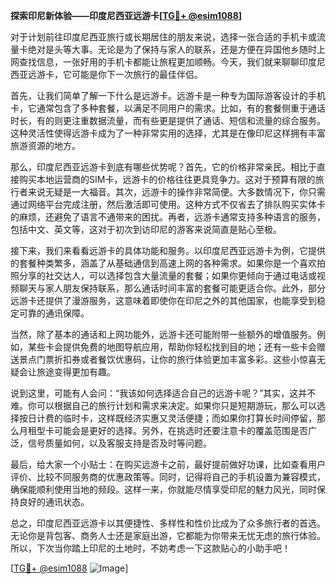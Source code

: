 **探索印尼新体验——印度尼西亚远游卡[[TG💪+ @esim1088](https://t.me/s/esim1088)]**

对于计划前往印度尼西亚旅行或长期居住的朋友来说，选择一张合适的手机卡或流量卡绝对是头等大事。无论是为了保持与家人的联系，还是方便在异国他乡随时上网查找信息，一张好用的手机卡都能让旅程更加顺畅。今天，我们就来聊聊印度尼西亚远游卡，它可能是你下一次旅行的最佳伴侣。

首先，让我们简单了解一下什么是远游卡。远游卡是一种专为国际游客设计的手机卡，它通常包含了多种套餐，以满足不同用户的需求。比如，有的套餐侧重于通话时长，有的则更注重数据流量，而有些更是提供了通话、短信和流量的综合服务。这种灵活性使得远游卡成为了一种非常实用的选择，尤其是在像印尼这样拥有丰富旅游资源的地方。

那么，印度尼西亚远游卡到底有哪些优势呢？首先，它的价格非常亲民。相比于直接购买本地运营商的SIM卡，远游卡的价格往往更具竞争力。这对于预算有限的旅行者来说无疑是一大福音。其次，远游卡的操作非常简便。大多数情况下，你只需通过网络平台完成注册，然后激活即可使用。这种方式不仅省去了排队购买实体卡的麻烦，还避免了语言不通带来的困扰。再者，远游卡通常支持多种语言的服务，包括中文、英文等，这对于初次到访印尼的游客来说简直是贴心至极。

接下来，我们来看看远游卡的具体功能和服务。以印度尼西亚远游卡为例，它提供的套餐种类繁多，涵盖了从基础通信到高速上网的各种需求。如果你是一个喜欢拍照分享的社交达人，可以选择包含大量流量的套餐；如果你更倾向于通过电话或视频聊天与家人朋友保持联系，那么通话时间丰富的套餐可能更适合你。此外，部分远游卡还提供了漫游服务，这意味着即使你在印尼之外的其他国家，也能享受到稳定可靠的通讯保障。

当然，除了基本的通话和上网功能外，远游卡还可能附带一些额外的增值服务。例如，某些卡会提供免费的地图导航应用，帮助你轻松找到目的地；还有一些卡会赠送景点门票折扣券或者餐饮优惠码，让你的旅行体验更加丰富多彩。这些小惊喜无疑会让旅途变得更加有趣。

说到这里，可能有人会问：“我该如何选择适合自己的远游卡呢？”其实，这并不难。你可以根据自己的旅行计划和需求来决定。如果你只是短期游玩，那么可以选择按日计费的临时卡，这样既经济实惠又灵活便捷；而如果你打算长时间停留，那么月租型卡可能会是更好的选择。另外，在挑选时还要注意卡的覆盖范围是否广泛，信号质量如何，以及客服支持是否及时等问题。

最后，给大家一个小贴士：在购买远游卡之前，最好提前做好功课，比如查看用户评价、比较不同服务商的优惠政策等。同时，记得将自己的手机设置为兼容模式，确保能顺利使用当地的频段。这样一来，你就能尽情享受印尼的魅力风光，同时保持良好的通讯状态。

总之，印度尼西亚远游卡以其便捷性、多样性和性价比成为了众多旅行者的首选。无论你是背包客、商务人士还是家庭出游，它都能为你带来无忧无虑的旅行体验。所以，下次当你踏上印尼的土地时，不妨考虑一下这款贴心的小助手吧！

[[TG💪+ @esim1088](https://t.me/s/esim1088) ![Image](https://i.postimg.cc/4NQfJmqS/Snipaste-2025-05-13-00-14-12.png)]